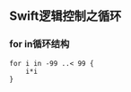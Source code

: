 ## Swift逻辑控制之循环

### for in循环结构

```
for i in -99 ..< 99 {
    i*i
}
```




































